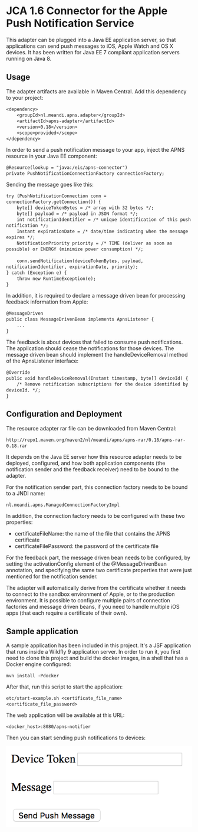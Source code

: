 # JCA 1.6 Connector for the Apple Push Notification Service

This adapter can be plugged into a Java EE application server, so that applications can send push messages to
iOS, Apple Watch and OS X devices. It has been written for Java EE 7 compliant application servers running on Java 8.

## Usage

The adapter artifacts are available in Maven Central. Add this dependency to your project:

```
<dependency>
    <groupId>nl.meandi.apns.adapter</groupId>
    <artifactId>apns-adapter</artifactId>
    <version>0.18</version>
    <scope>provided</scope>
</dependency>
```

In order to send a push notification message to your app, inject the APNS resource in your Java EE component:

```
@Resource(lookup = "java:/eis/apns-connector")
private PushNotificationConnectionFactory connectionFactory;
```

Sending the message goes like this:

```
try (PushNotificationConnection conn = connectionFactory.getConnection()) {
    byte[] deviceTokenBytes = /* array with 32 bytes */;
    byte[] payload = /* payload in JSON format */;
    int notificationIdentifier = /* unique identification of this push notification */;
    Instant expirationDate = /* date/time indicating when the message expires */;
    NotificationPriority priority = /* TIME (deliver as soon as possible) or ENERGY (minimize power consumption) */;

    conn.sendNotification(deviceTokenBytes, payload, notificationIdentifier, expirationDate, priority);
} catch (Exception e) {
    throw new RuntimeException(e);
}
```

In addition, it is required to declare a message driven bean for processing feedback information from Apple:

```
@MessageDriven
public class MessageDrivenBean implements ApnsListener {
    ...
}
```

The feedback is about devices that failed to consume push notifications. The application should cease the
notifications for those devices. The message driven bean should implement the handleDeviceRemoval method of
the ApnsListener interface:

```
@Override
public void handleDeviceRemoval(Instant timestamp, byte[] deviceId) {
    /* Remove notification subscriptions for the device identified by deviceId. */;
}
```

## Configuration and Deployment

The resource adapter rar file can be downloaded from Maven Central:

```
http://repo1.maven.org/maven2/nl/meandi/apns/apns-rar/0.18/apns-rar-0.18.rar
```

It depends on the Java EE server how this resource adapter needs to be deployed, configured, and how both
application components (the notification sender and the feedback receiver) need to be bound to the adapter.

For the notification sender part, this connection factory needs to be bound to a JNDI name:

```
nl.meandi.apns.ManagedConnectionFactoryImpl
```

In addition, the connection factory needs to be configured with these two properties:

- certificateFileName: the name of the file that contains the APNS certificate
- certificateFilePassword: the password of the certificate file

For the feedback part, the message driven bean needs to be configured, by setting the activationConfig
element of the @MessageDrivenBean annotation, and specifying the same two certificate properties that were just
mentioned for the notification sender.

The adapter will automatically derive from the certificate whether it needs to connect to the sandbox
environment of Apple, or to the production environment. It is possible to configure multiple pairs of connection
factories and message driven beans, if you need to handle multiple iOS apps (that each require a certificate
of their own).

## Sample application

A sample application has been included in this project. It's a JSF application that runs inside a Wildfly 9
application server. In order to run it, you first need to clone this project and build the docker images,
in a shell that has a Docker engine configured:

```
mvn install -Pdocker
```

After that, run this script to start the application:

```
etc/start-example.sh <certificate_file_name> <certificate_file_password>
```

The web application will be available at this URL:

```
<docker_host>:8080/apns-notifier
```

Then you can start sending push notifications to devices:

![screenshot](/etc/sample_application_screenshot.png)